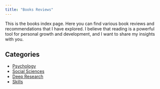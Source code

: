 ```yaml
---
title: "Books Reviews"
---
```


This is the books index page. Here you can find various book reviews and recommendations that I have explored. I believe that reading is a powerful tool for personal growth and development, and I want to share my insights with you.

## Categories

- [Psychology](./psyque/index)
- [Social Sciences](./social/index)
- [Deep Research](./research/index)
- [Skills](./Skills/index)
